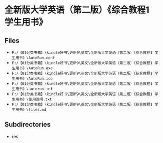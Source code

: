 # 全新版大学英语（第二版）《综合教程1 学生用书》

## Files

- `F:/【01分类书籍】\kindle好书\更新9\英文\全新版大学英语（第二版）《综合教程1 学生用书》\AutoRun.conf`
- `F:/【01分类书籍】\kindle好书\更新9\英文\全新版大学英语（第二版）《综合教程1 学生用书》\AutoRun.exe`
- `F:/【01分类书籍】\kindle好书\更新9\英文\全新版大学英语（第二版）《综合教程1 学生用书》\AutoRun.ico`
- `F:/【01分类书籍】\kindle好书\更新9\英文\全新版大学英语（第二版）《综合教程1 学生用书》\autorun.inf`
- `F:/【01分类书籍】\kindle好书\更新9\英文\全新版大学英语（第二版）《综合教程1 学生用书》\使用说明.txt`
- `F:/【01分类书籍】\kindle好书\更新9\英文\全新版大学英语（第二版）《综合教程1 学生用书》\files.md`

## Subdirectories

- res
